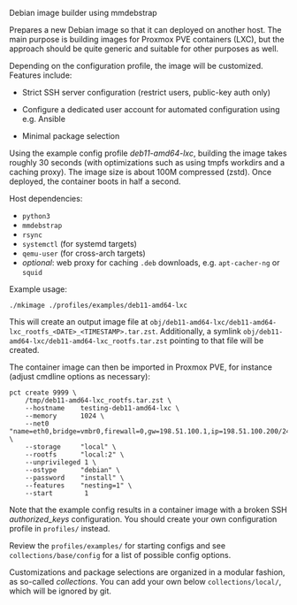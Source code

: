 Debian image builder using mmdebstrap

Prepares a new Debian image so that it can deployed on another host.
The main purpose is building images for Proxmox PVE containers (LXC),
but the approach should be quite generic and suitable for other purposes as well.

Depending on the configuration profile, the image will be customized.
Features include:

  - Strict SSH server configuration
    (restrict users, public-key auth only)

  - Configure a dedicated user account for automated configuration
    using e.g. Ansible

  - Minimal package selection

Using the example config profile *deb11-amd64-lxc*,
building the image takes roughly 30 seconds
(with optimizations such as using tmpfs workdirs and a caching proxy).
The image size is about 100M compressed (zstd).
Once deployed, the container boots in half a second.


Host dependencies:

  - ``python3``
  - ``mmdebstrap``
  - ``rsync``
  - ``systemctl`` (for systemd targets)
  - ``qemu-user`` (for cross-arch targets)
  - *optional*: web proxy for caching ``.deb`` downloads, e.g. ``apt-cacher-ng`` or ``squid``

Example usage:

```
./mkimage ./profiles/examples/deb11-amd64-lxc
```

This will create an output image file at
``obj/deb11-amd64-lxc/deb11-amd64-lxc_rootfs_<DATE>_<TIMESTAMP>.tar.zst``.
Additionally, a symlink ``obj/deb11-amd64-lxc/deb11-amd64-lxc_rootfs.tar.zst``
pointing to that file will be created.

The container image can then be imported in Proxmox PVE, for instance
(adjust cmdline options as necessary):

```
pct create 9999 \
    /tmp/deb11-amd64-lxc_rootfs.tar.zst \
    --hostname    testing-deb11-amd64-lxc \
    --memory      1024 \
    --net0        "name=eth0,bridge=vmbr0,firewall=0,gw=198.51.100.1,ip=198.51.100.200/24,tag=10,type=veth" \
    --storage     "local" \
    --rootfs      "local:2" \
    --unprivileged 1 \
    --ostype      "debian" \
    --password    "install" \
    --features    "nesting=1" \
    --start        1
```

Note that the example config results in a container image
with a broken SSH *authorized_keys* configuration.
You should create your own configuration profile in ``profiles/`` instead.

Review the ``profiles/examples/`` for starting configs
and see ``collections/base/config`` for a list of possible config options.

Customizations and package selections are organized in a modular fashion,
as so-called *collections*. You can add your own below ``collections/local/``,
which will be ignored by git.
